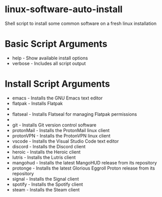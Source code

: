 # linux-software-auto-install
<p>Shell script to install some common software on a fresh linux installation</p>

<h1>Basic Script Arguments</h1>
    <ul>
        <li>help - Show available install options</li>
        <li>verbose - Includes all script output</li>
    </ul>

<h1>Install Script Arguments</h1>
    <ul>
        <li>emacs - Installs the GNU Emacs text editor</li>
        <li>flatpak - Installs Flatpak<li>
        <li>flatseal - Installs Flatseal for managing Flatpak permissions<li>
        <li>git - Installs Git version control software</li>
        <li>protonMail - Installs the ProtonMail linux client</li>
        <li>protonVPN - Installs the ProtonVPN linux client</li>
        <li>vscode - Installs the Visual Studio Code text editor</li>
        <li>discord - Installs the Discord client</li>
        <li>heroic - Installs the Heroic client</li>
        <li>lutris - Installs the Lutris client</li>
        <li>mangohud - Installs the latest MangoHUD release from its repository</li>
        <li>protonge - Installs the latest Glorious Eggroll Proton release from its repository</li>
        <li>signal - Installs the Signal client</li>
        <li>spotify - Installs the Spotify client</li>
        <li>steam - Installs the Steam client</li>
    </ul> 
